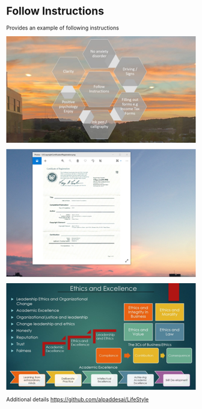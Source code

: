 # Follow Instructions

Provides an example of following instructions 

![imaged](FollowInstructions.jpg)

![image](USCopyrightCertificate.png)

![image](Ethics.jpg)

Additional details https://github.com/alpaddesai/LifeStyle
